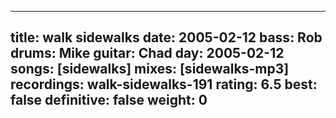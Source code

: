 
---
title: walk sidewalks
date: 2005-02-12
bass:	Rob
drums:	Mike
guitar:	Chad
day: 2005-02-12
songs: [sidewalks]
mixes: [sidewalks-mp3]
recordings: walk-sidewalks-191
rating: 6.5
best: false
definitive: false
weight: 0
---
